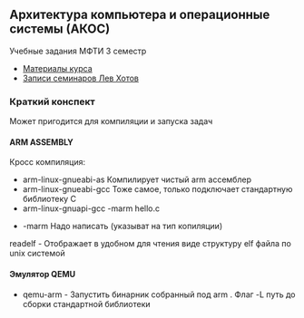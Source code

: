 ## Архитектура компьютера и операционные системы (АКОС)

Учебные задания МФТИ 3 семестр

- [Материалы курса](https://github.com/victor-yacovlev/mipt-diht-caos/)
- [Записи семинаров Лев Хотов](https://www.youtube.com/playlist?list=PL4_hYwCyhAvaKN_ShT8U00x26SEkSlJ1D)


### Краткий конспект 
Может пригодится для компиляции и запуска задач

#### ARM ASSEMBLY

Кросс компиляция:

- arm-linux-gnueabi-as Компилирует чистый arm ассемблер
- arm-linux-gnueabi-gcc Тоже самое, только подключает стандартную библиотеку С 
- arm-linux-gnuapi-gcc -marm hello.c	
* -marm Надо написать (указыват на тип копиляции)

readelf - Отображает в удобном для чтения виде структуру elf файла по unix системой

#### Эмулятор QEMU
- qemu-arm - Запустить бинарник собранный под arm
. Флаг -L путь до сборки стандартной библиотеки
